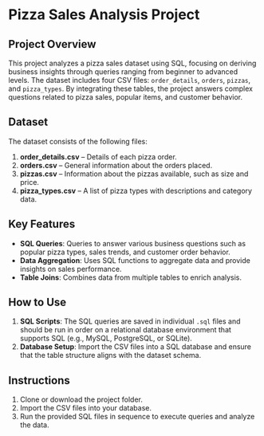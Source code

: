 
# Pizza Sales Analysis Project

## Project Overview
This project analyzes a pizza sales dataset using SQL, focusing on deriving business insights through queries ranging from beginner to advanced levels. The dataset includes four CSV files: `order_details`, `orders`, `pizzas`, and `pizza_types`. By integrating these tables, the project answers complex questions related to pizza sales, popular items, and customer behavior.

## Dataset
The dataset consists of the following files:
1. **order_details.csv** – Details of each pizza order.
2. **orders.csv** – General information about the orders placed.
3. **pizzas.csv** – Information about the pizzas available, such as size and price.
4. **pizza_types.csv** – A list of pizza types with descriptions and category data.

## Key Features
- **SQL Queries**: Queries to answer various business questions such as popular pizza types, sales trends, and customer order behavior.
- **Data Aggregation**: Uses SQL functions to aggregate data and provide insights on sales performance.
- **Table Joins**: Combines data from multiple tables to enrich analysis.
  
## How to Use
1. **SQL Scripts**: The SQL queries are saved in individual `.sql` files and should be run in order on a relational database environment that supports SQL (e.g., MySQL, PostgreSQL, or SQLite).
2. **Database Setup**: Import the CSV files into a SQL database and ensure that the table structure aligns with the dataset schema.

## Instructions
1. Clone or download the project folder.
2. Import the CSV files into your database.
3. Run the provided SQL files in sequence to execute queries and analyze the data.

